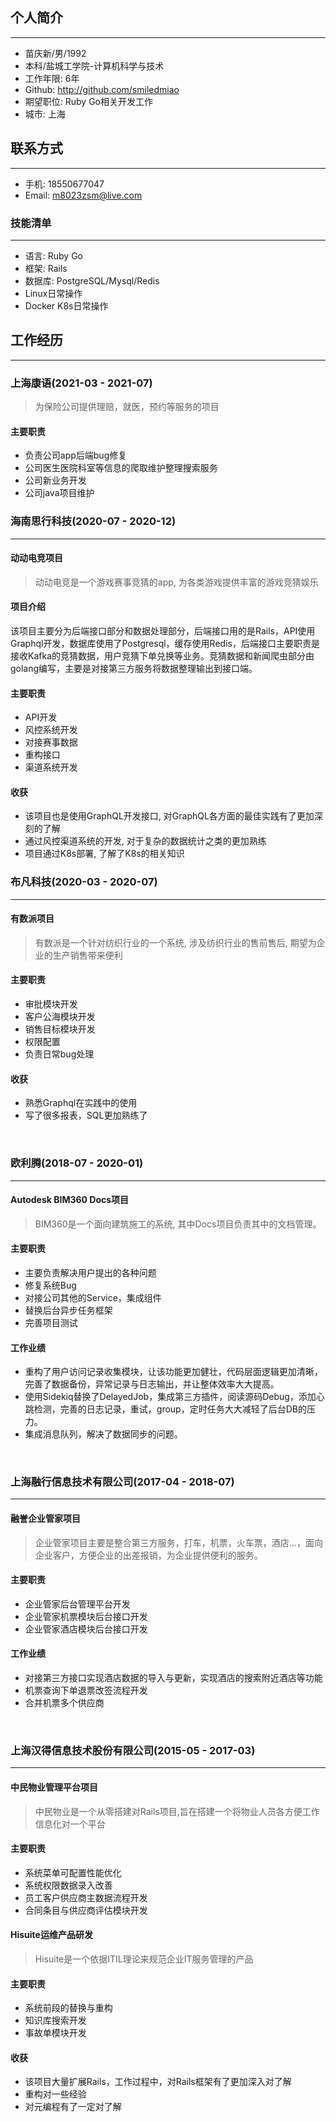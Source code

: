 ## 个人简介
---
+ 苗庆新/男/1992
+ 本科/盐城工学院-计算机科学与技术
+ 工作年限: 6年
+ Github: http://github.com/smiledmiao
+ 期望职位: Ruby Go相关开发工作
+ 城市: 上海

## 联系方式
---
+ 手机: 18550677047
+ Email: m8023zsm@live.com

### 技能清单
---
+ 语言: Ruby Go
+ 框架: Rails
+ 数据库: PostgreSQL/Mysql/Redis
+ Linux日常操作
+ Docker K8s日常操作

## 工作经历
---
### 上海康语(2021-03 - 2021-07)
> 为保险公司提供理赔，就医，预约等服务的项目

#### 主要职责
+ 负责公司app后端bug修复
+ 公司医生医院科室等信息的爬取维护整理搜索服务
+ 公司新业务开发
+ 公司java项目维护

### 海南思行科技(2020-07 - 2020-12)
---
#### 动动电竞项目
> 动动电竞是一个游戏赛事竞猜的app, 为各类游戏提供丰富的游戏竞猜娱乐

#### 项目介绍
该项目主要分为后端接口部分和数据处理部分，后端接口用的是Rails，API使用Graphql开发，数据库使用了Postgresql，缓存使用Redis，后端接口主要职责是接收Kafka的竞猜数据，用户竞猜下单兑换等业务。竞猜数据和新闻爬虫部分由golang编写，主要是对接第三方服务将数据整理输出到接口端。

#### 主要职责
+ API开发
+ 风控系统开发
+ 对接赛事数据
+ 重构接口
+ 渠道系统开发

#### 收获
+ 该项目也是使用GraphQL开发接口, 对GraphQL各方面的最佳实践有了更加深刻的了解
+ 通过风控渠道系统的开发, 对于复杂的数据统计之类的更加熟练
+ 项目通过K8s部署, 了解了K8s的相关知识

### 布凡科技(2020-03 - 2020-07)
---
#### 有数派项目
> 有数派是一个针对纺织行业的一个系统, 涉及纺织行业的售前售后, 期望为企业的生产销售带来便利

#### 主要职责
+ 审批模块开发
+ 客户公海模块开发
+ 销售目标模块开发
+ 权限配置
+ 负责日常bug处理

#### 收获
+ 熟悉Graphql在实践中的使用
+ 写了很多报表，SQL更加熟练了

&nbsp;

### 欧利腾(2018-07 - 2020-01)
---
#### Autodesk BIM360 Docs项目
> BIM360是一个面向建筑施工的系统, 其中Docs项目负责其中的文档管理。

#### 主要职责
+ 主要负责解决用户提出的各种问题
+ 修复系统Bug
+ 对接公司其他的Service，集成组件
+ 替换后台异步任务框架
+ 完善项目测试

#### 工作业绩
+ 重构了用户访问记录收集模块，让该功能更加健壮，代码层面逻辑更加清晰，完善了数据备份，异常记录与日志输出，并让整体效率大大提高。
+ 使用Sidekiq替换了DelayedJob，集成第三方插件，阅读源码Debug，添加心跳检测，完善的日志记录，重试，group，定时任务大大减轻了后台DB的压力。
+ 集成消息队列，解决了数据同步的问题。

&nbsp;

### 上海融行信息技术有限公司(2017-04 - 2018-07)
---
#### 融誉企业管家项目
> 企业管家项目主要是整合第三方服务，打车，机票，火车票，酒店...，面向企业客户，方便企业的出差报销，为企业提供便利的服务。

#### 主要职责
+ 企业管家后台管理平台开发
+ 企业管家机票模块后台接口开发
+ 企业管家酒店模块后台接口开发

#### 工作业绩
+ 对接第三方接口实现酒店数据的导入与更新，实现酒店的搜索附近酒店等功能
+ 机票查询下单退票改签流程开发
+ 合并机票多个供应商

&nbsp;

### 上海汉得信息技术股份有限公司(2015-05 - 2017-03)
---
#### 中民物业管理平台项目
> 中民物业是一个从零搭建对Rails项目,旨在搭建一个将物业人员各方便工作信息化对一个平台

#### 主要职责
+ 系统菜单可配置性能优化
+ 系统权限数据录入改善
+ 员工客户供应商主数据流程开发
+ 合同条目与供应商评估模块开发


#### Hisuite运维产品研发
> Hisuite是一个依据ITIL理论来规范企业IT服务管理的产品

#### 主要职责
+ 系统前段的替换与重构
+ 知识库搜索开发
+ 事故单模块开发

#### 收获
+ 该项目大量扩展Rails，工作过程中，对Rails框架有了更加深入对了解
+ 重构对一些经验
+ 对元编程有了一定对了解
